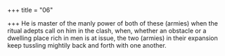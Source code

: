 +++
title = "06"

+++
He is master of the manly power of both of these (armies) when the  ritual adepts call on him in the clash,
when, whether an obstacle or a dwelling place rich in men is at issue, the  two (armies) in their expansion keep tussling mightily back and forth  with one another.